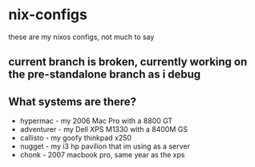 # nix-configs
these are my nixos configs, not much to say
## current branch is broken, currently working on the pre-standalone branch as i debug


## What systems are there?
+ hypermac - my 2006 Mac Pro with a 8800 GT
+ adventurer - my Dell XPS M1330 with a 8400M GS
+ callisto - my goofy thinkpad x250
+ nugget - my i3 hp pavilion that im using as a server
+ chonk - 2007 macbook pro, same year as the xps
